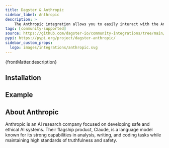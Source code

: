 ```yaml
---
title: Dagster & Anthropic
sidebar_label: Anthropic
description: >
    The Anthropic integration allows you to easily interact with the Anthropic REST API using the Anthropic Python API to build AI steps into your Dagster pipelines. You can also log Anthropic API usage metadata in Dagster Insights, giving you detailed observability on API call credit consumption.
tags: [community-supported]
source: https://github.com/dagster-io/community-integrations/tree/main/libraries/dagster-anthropic
pypi: https://pypi.org/project/dagster-anthropic/
sidebar_custom_props:
  logo: images/integrations/anthropic.svg
---
```


<p>{frontMatter.description}</p>

## Installation

<PackageInstallInstructions packageName="dagster-anthropic" />

## Example

<CodeExample path="docs_snippets/docs_snippets/integrations/anthropic.py" language="python" />

## About Anthropic

Anthropic is an AI research company focused on developing safe and ethical AI systems. Their flagship product, Claude, is a language model known for its strong capabilities in analysis, writing, and coding tasks while maintaining high standards of truthfulness and safety.

